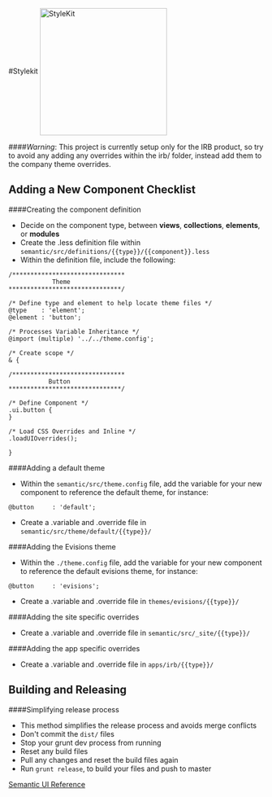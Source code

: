 #Stylekit
<img align="center" src="https://stash.evisions.com/projects/LAB/repos/stylekit/browse/stylekit-logo.png?at=master&raw" alt="StyleKit" width="250">

####_Warning_: This project is currently setup only for the IRB product, so try to avoid any adding any overrides within the irb/ folder, instead add them to the company theme overrides.

Adding a New Component Checklist
--------------------------------
####Creating the component definition
- Decide on the component type, between __views__, __collections__, __elements__, or __modules__
- Create the .less definition file within `semantic/src/definitions/{{type}}/{{component}}.less`
- Within the definition file, include the following:

```
/*******************************
            Theme
*******************************/

/* Define type and element to help locate theme files */
@type    : 'element';
@element : 'button';

/* Processes Variable Inheritance */
@import (multiple) '../../theme.config';

/* Create scope */
& {

/*******************************
           Button
*******************************/

/* Define Component */
.ui.button {
}

/* Load CSS Overrides and Inline */
.loadUIOverrides();

}
```

####Adding a default theme
- Within the `semantic/src/theme.config` file, add the variable for your new component to reference the default theme, for instance:

```
@button     : 'default';
```

- Create a .variable and .override file in `semantic/src/theme/default/{{type}}/`

####Adding the Evisions theme
- Within the `./theme.config` file, add the variable for your new component to reference the default evisions theme, for instance:

```
@button     : 'evisions';
```

- Create a .variable and .override file in `themes/evisions/{{type}}/`

####Adding the site specific overrides
- Create a .variable and .override file in `semantic/src/_site/{{type}}/`

####Adding the app specific overrides
- Create a .variable and .override file in `apps/irb/{{type}}/`


Building and Releasing
----------------------
####Simplifying release process
- This method simplifies the release process and avoids merge conflicts
- Don't commit the `dist/` files
- Stop your grunt dev process from running
- Reset any build files
- Pull any changes and reset the build files again
- Run `grunt release`, to build your files and push to master

[Semantic UI Reference](http://semantic-ui.com/usage/theming.html)